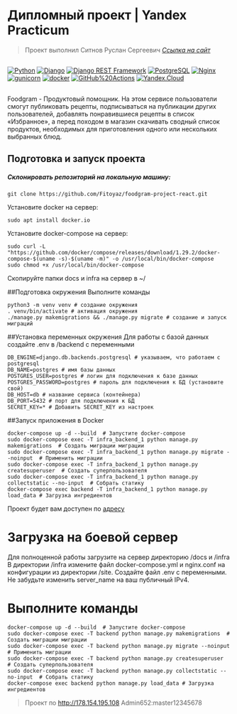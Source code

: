 # Дипломный проект | Yandex Practicum #
>Проект выполнил Ситнов Руслан Сергеевич *[Ссылка на сайт](http://178.154.199.160/recipes)*
##
[![Python](https://img.shields.io/badge/-Python-464646?style=flat-square&logo=Python)](https://www.python.org/)
[![Django](https://img.shields.io/badge/-Django-464646?style=flat-square&logo=Django)](https://www.djangoproject.com/)
[![Django REST Framework](https://img.shields.io/badge/-Django%20REST%20Framework-464646?style=flat-square&logo=Django%20REST%20Framework)](https://www.django-rest-framework.org/)
[![PostgreSQL](https://img.shields.io/badge/-PostgreSQL-464646?style=flat-square&logo=PostgreSQL)](https://www.postgresql.org/)
[![Nginx](https://img.shields.io/badge/-NGINX-464646?style=flat-square&logo=NGINX)](https://nginx.org/ru/)
[![gunicorn](https://img.shields.io/badge/-gunicorn-464646?style=flat-square&logo=gunicorn)](https://gunicorn.org/)
[![docker](https://img.shields.io/badge/-Docker-464646?style=flat-square&logo=docker)](https://www.docker.com/)
[![GitHub%20Actions](https://img.shields.io/badge/-GitHub%20Actions-464646?style=flat-square&logo=GitHub%20actions)](https://github.com/features/actions)
[![Yandex.Cloud](https://img.shields.io/badge/-Yandex.Cloud-464646?style=flat-square&logo=Yandex.Cloud)](https://cloud.yandex.ru/)
##
Foodgram - Продуктовый помощник.
На этом сервисе пользователи смогут публиковать рецепты, подписываться на публикации других пользователей, добавлять понравившиеся рецепты в список «Избранное», а перед походом в магазин скачивать сводный список продуктов, необходимых для приготовления одного или нескольких выбранных блюд.

## Подготовка и запуск проекта
##### Склонировать репозиторий на локальную машину:
```
git clone https://github.com/Fitoyaz/foodgram-project-react.git
```

Установите docker на сервер:
```
sudo apt install docker.io
```
Установите docker-compose на сервер:
```
sudo curl -L "https://github.com/docker/compose/releases/download/1.29.2/docker-compose-$(uname -s)-$(uname -m)" -o /usr/local/bin/docker-compose
sudo chmod +x /usr/local/bin/docker-compose
```
Скопируйте папки docs и infra на сервер в ~/

##Подготовка окружения
Выполните команды
```
python3 -m venv venv # создание окружения
. venv/bin/activate # активация окружения
./manage.py makemigrations && ./manage.py migrate # создание и запуск миграций

```

##Установка переменных окружения
Для работы с базой данных создайте .env в /backend с переменными
```
DB_ENGINE=django.db.backends.postgresql # указываем, что работаем с postgresql
DB_NAME=postgres # имя базы данных
POSTGRES_USER=postgres # логин для подключения к базе данных
POSTGRES_PASSWORD=postgres # пароль для подключения к БД (установите свой)
DB_HOST=db # название сервиса (контейнера)
DB_PORT=5432 # порт для подключения к БД
SECRET_KEY=* # Добавить SECRET_KEY из настроек
```
##Запуск приложения в Docker
```
docker-compose up -d --build  # Запустите docker-compose
sudo docker-compose exec -T infra_backend_1 python manage.py makemigrations  # Создать миграции миграции
sudo docker-compose exec -T infra_backend_1 python manage.py migrate --noinput  # Применить миграции
sudo docker-compose exec -T infra_backend_1 python manage.py createsuperuser  # Создать суперпользователя
sudo docker-compose exec -T infra_backend_1 python manage.py collectstatic --no-input  # Собрать статику
docker-compose exec backend -T infra_backend_1 python manage.py load_data # Загрузка ингредиентов
```
Проект будет вам доступен по 
[адресу](http://localhost/recipes)

# Загрузка на боевой сервер
Для полноценной работы загрузите на сервер директорию /docs и /infra
В директории /infra измените файл docker-compose.yml и nginx.conf на конфигурации из директории /site. Создайте файл .env с переменными. Не забудьте изменить server_name на ваш публичный IPv4.
# Выполните команды
```
docker-compose up -d --build  # Запустите docker-compose
sudo docker-compose exec -T backend python manage.py makemigrations  # Создать миграции миграции
sudo docker-compose exec -T backend python manage.py migrate --noinput  # Применить миграции
sudo docker-compose exec -T backend python manage.py createsuperuser  # Создать суперпользователя
sudo docker-compose exec -T backend python manage.py collectstatic --no-input  # Собрать статику
docker-compose exec backend python manage.py load_data # Загрузка ингредиентов
```
>Проект по http://178.154.195.108
>Admin652:master12345678
